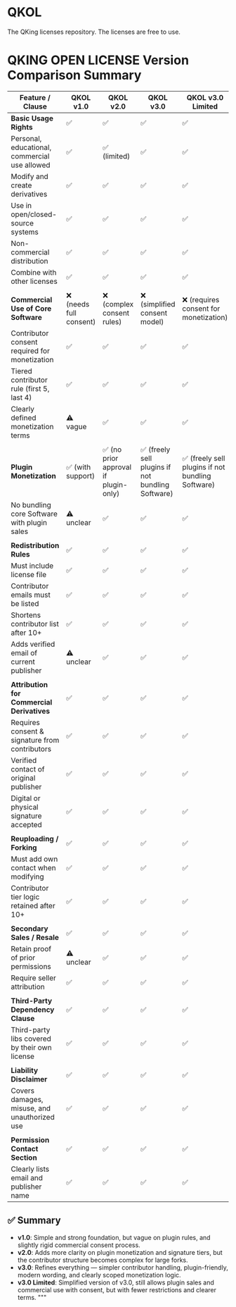 # QKOL
The QKing licenses repository. The licenses are free to use.

# QKING OPEN LICENSE Version Comparison Summary

| Feature / Clause                              | QKOL v1.0 | QKOL v2.0 | QKOL v3.0 | QKOL v3.0 Limited |
|----------------------------------------------|-----------|-----------|-----------|-------------------|
| **Basic Usage Rights**                        | ✅        | ✅        | ✅        | ✅                |
| Personal, educational, commercial use allowed | ✅        | ✅ (limited) | ✅        | ✅                |
| Modify and create derivatives                 | ✅        | ✅        | ✅        | ✅                |
| Use in open/closed-source systems             | ✅        | ✅        | ✅        | ✅                |
| Non-commercial distribution                   | ✅        | ✅        | ✅        | ✅                |
| Combine with other licenses                   | ✅        | ✅        | ✅        | ✅                |
|                                              |           |           |           |                   |
| **Commercial Use of Core Software**           | ❌ (needs full consent) | ❌ (complex consent rules) | ❌ (simplified consent model) | ❌ (requires consent for monetization) |
| Contributor consent required for monetization | ✅        | ✅        | ✅        | ✅                |
| Tiered contributor rule (first 5, last 4)     | ✅        | ✅        | ✅        | ✅                |
| Clearly defined monetization terms            | ⚠️ vague  | ✅        | ✅        | ✅                |
|                                              |           |           |           |                   |
| **Plugin Monetization**                       | ✅ (with support) | ✅ (no prior approval if plugin-only) | ✅ (freely sell plugins if not bundling Software) | ✅ (freely sell plugins if not bundling Software) |
| No bundling core Software with plugin sales   | ⚠️ unclear | ✅        | ✅        | ✅                |
|                                              |           |           |           |                   |
| **Redistribution Rules**                      | ✅        | ✅        | ✅        | ✅                |
| Must include license file                     | ✅        | ✅        | ✅        | ✅                |
| Contributor emails must be listed             | ✅        | ✅        | ✅        | ✅                |
| Shortens contributor list after 10+           | ✅        | ✅        | ✅        | ✅                |
| Adds verified email of current publisher      | ⚠️ unclear | ✅        | ✅        | ✅                |
|                                              |           |           |           |                   |
| **Attribution for Commercial Derivatives**    | ✅        | ✅        | ✅        | ✅                |
| Requires consent & signature from contributors| ✅        | ✅        | ✅        | ✅                |
| Verified contact of original publisher        | ✅        | ✅        | ✅        | ✅                |
| Digital or physical signature accepted        | ✅        | ✅        | ✅        | ✅                |
|                                              |           |           |           |                   |
| **Reuploading / Forking**                     | ✅        | ✅        | ✅        | ✅                |
| Must add own contact when modifying           | ✅        | ✅        | ✅        | ✅                |
| Contributor tier logic retained after 10+     | ✅        | ✅        | ✅        | ✅                |
|                                              |           |           |           |                   |
| **Secondary Sales / Resale**                  | ✅        | ✅        | ✅        | ✅                |
| Retain proof of prior permissions             | ⚠️ unclear | ✅        | ✅        | ✅                |
| Require seller attribution                    | ✅        | ✅        | ✅        | ✅                |
|                                              |           |           |           |                   |
| **Third-Party Dependency Clause**             | ✅        | ✅        | ✅        | ✅                |
| Third-party libs covered by their own license | ✅        | ✅        | ✅        | ✅                |
|                                              |           |           |           |                   |
| **Liability Disclaimer**                      | ✅        | ✅        | ✅        | ✅                |
| Covers damages, misuse, and unauthorized use  | ✅        | ✅        | ✅        | ✅                |
|                                              |           |           |           |                   |
| **Permission Contact Section**                | ✅        | ✅        | ✅        | ✅                |
| Clearly lists email and publisher name        | ✅        | ✅        | ✅        | ✅                |

## ✅ Summary

- **v1.0**: Simple and strong foundation, but vague on plugin rules, and slightly rigid commercial consent process.
- **v2.0**: Adds more clarity on plugin monetization and signature tiers, but the contributor structure becomes complex for large forks.
- **v3.0**: Refines everything — simpler contributor handling, plugin-friendly, modern wording, and clearly scoped monetization logic.
- **v3.0 Limited**: Simplified version of v3.0, still allows plugin sales and commercial use with consent, but with fewer restrictions and clearer terms.
"""
